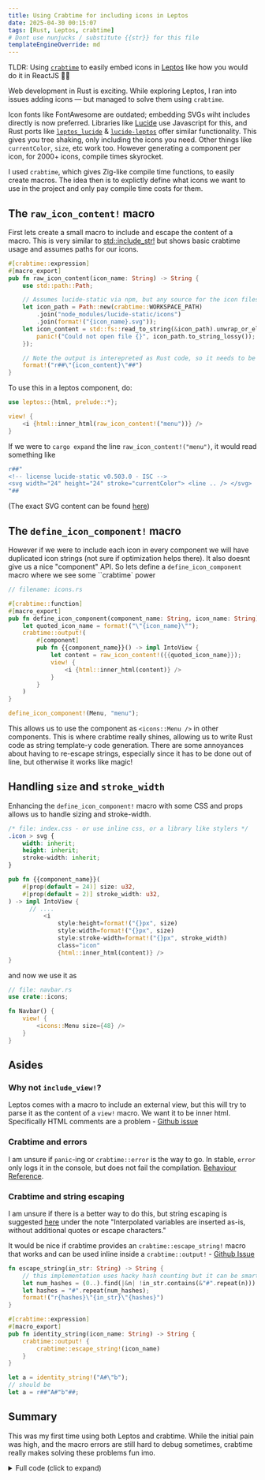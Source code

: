 ```yaml
---
title: Using Crabtime for including icons in Leptos
date: 2025-04-30 00:15:07
tags: [Rust, Leptos, crabtime]
# Dont use nunjucks / substitute {{str}} for this file
templateEngineOverride: md
---
```


TLDR: Using [`crabtime`][crabtime] to easily embed icons in [Leptos][leptos] like how you would do it in ReactJS 🦀🦀

Web development in Rust is exciting. While exploring Leptos, I ran into issues adding icons — but managed to solve them using `crabtime`.

<!-- more -->

Icon fonts like FontAwesome are outdated; embedding SVGs wiht includes directly is now preferred. Libraries like [Lucide][lucide] use Javascript for this, and Rust ports like [`leptos_lucide`][leptos_lucide] & [`lucide-leptos`][lucide-leptos] offer similar functionality. This gives you tree shaking, only including the icons you need. Other things like `currentColor`, `size`, etc work too. However generating a component per icon, for 2000+ icons, compile times skyrocket.

I used `crabtime`, which gives Zig-like compile time functions, to easily create macros. The idea then is to explictly define what icons we want to use in the project and only pay compile time costs for them.

## The `raw_icon_content!` macro

First lets create a small macro to include and escape the content of a macro. This is very similar to [std::include_str!](https://doc.rust-lang.org/std/macro.include_str.html#examples) but shows basic crabtime usage and assumes paths for our icons.

```rust
#[crabtime::expression]
#[macro_export]
pub fn raw_icon_content(icon_name: String) -> String {
    use std::path::Path;

    // Assumes lucide-static via npm, but any source for the icon files works.
    let icon_path = Path::new(crabtime::WORKSPACE_PATH)
        .join("node_modules/lucide-static/icons")
        .join(format!("{icon_name}.svg"));
    let icon_content = std::fs::read_to_string(&icon_path).unwrap_or_else(|_| {
        panic!("Could not open file {}", icon_path.to_string_lossy());
    });

    // Note the output is interepreted as Rust code, so it needs to be escaped
    format!("r##\"{icon_content}\"##")
}
```

To use this in a leptos component, do:

```rust
use leptos::{html, prelude::*};

view! {
    <i {html::inner_html(raw_icon_content!("menu"))} />
}
```

If we were to `cargo expand` the line `raw_icon_content!("menu")`, it would read something like

```rust
r##"
<!-- license lucide-static v0.503.0 - ISC -->
<svg width="24" height="24" stroke="currentColor"> <line .. /> </svg>
"##
```

(The exact SVG content can be found [here](https://github.com/lucide-icons/lucide/blob/main/icons/menu.svg?short_path=c68f00d))

## The `define_icon_component!` macro

However if we were to include each icon in every component we will have duplicated icon strings (not sure if optimization helps there). It also doesnt give us a nice "component" API. So lets define a `define_icon_component` macro where we see some ``crabtime` power

```rust
// filename: icons.rs

#[crabtime::function]
#[macro_export]
pub fn define_icon_component(component_name: String, icon_name: String) {
    let quoted_icon_name = format!("\"{icon_name}\"");
    crabtime::output!(
        #[component]
        pub fn {{component_name}}() -> impl IntoView {
            let content = raw_icon_content!({{quoted_icon_name}});
            view! {
                <i {html::inner_html(content)} />
            }
        }
    )
}

define_icon_component!(Menu, "menu");
```

This allows us to use the component as `<icons::Menu />` in other components. This is where crabtime really shines, allowing us to write Rust code as string template-y code generation. There are some annoyances about having to re-escape strings, especially since it has to be done out of line, but otherwise it works like magic!

## Handling `size` and `stroke_width`

Enhancing the `define_icon_component!` macro with some CSS and props allows us to handle sizing and stroke-width.

```css
/* file: index.css - or use inline css, or a library like stylers */
.icon > svg {
	width: inherit;
	height: inherit;
	stroke-width: inherit;
}
```

```rust
pub fn {{component_name}}(
    #[prop(default = 24)] size: u32,
    #[prop(default = 2)] stroke_width: u32,
) -> impl IntoView {
      // ....
          <i
              style:height=format!("{}px", size)
              style:width=format!("{}px", size)
              style:stroke-width=format!("{}px", stroke_width)
              class="icon"
              {html::inner_html(content)} />
}
```

and now we use it as

```rust
// file: navbar.rs
use crate::icons;

fn Navbar() {
    view! {
        <icons::Menu size={48} />
    }
}
```

## Asides

### Why not `include_view!`?

Leptos comes with a macro to include an external view, but this will try to parse it as the content of a `view!` macro. We want it to be inner html. Specifically HTML comments are a problem - [Github issue](https://github.com/leptos-rs/leptos/issues/3887)

### Crabtime and errors

I am unsure if `panic`-ing or `crabtime::error` is the way to go. In stable, `error` only logs it in the console, but does not fail the compilation. [Behaviour Reference](https://docs.rs/crabtime/latest/crabtime/#-logging--debugging).

### Crabtime and string escaping

I am unsure if there is a better way to do this, but string escaping is suggested [here](https://docs.rs/crabtime/latest/crabtime/#-output) under the note "Interpolated variables are inserted as-is, without additional quotes or escape characters."

It would be nice if crabtime provides an `crabtime::escape_string!` macro that works and can be used inline inside a `crabtime::output!` - [Github Issue](https://github.com/wdanilo/crabtime/issues/37)

```rust
fn escape_string(in_str: String) -> String {
    // this implementation uses hacky hash counting but it can be smarter if it wants
    let num_hashes = (0..).find(|&n| !in_str.contains(&"#".repeat(n))).unwrap();
    let hashes = "#".repeat(num_hashes);
    format!("r{hashes}\"{in_str}\"{hashes}")
}

#[crabtime::expression]
#[macro_export]
pub fn identity_string(icon_name: String) -> String {
    crabtime::output! {
        crabtime::escape_string!(icon_name)
    }
}

let a = identity_string!("A#\"b");
// should be
let a = r##"A#"b"##;
```

## Summary

This was my first time using both Leptos and crabtime. While the initial pain was high, and the macro errors are still hard to debug sometimes, crabtime really makes solving these problems fun imo.

<details>

<summary>Full code (click to expand)</summary>

```rust
// SPDX-FileCopyrightText: 2025 Megh Parikh (https://meghprkh.mit-license.org/)
// SPDX-License-Identifier: MIT or MIT-0

use leptos::{html, prelude::*};

#[crabtime::expression]
#[macro_export]
pub fn raw_icon_content(icon_name: String) -> String {
    use std::path::Path;

    fn escape_string(in_str: String) -> String {
        let num_hashes = (0..).find(|&n| !in_str.contains(&"#".repeat(n))).unwrap();
        let hashes = "#".repeat(num_hashes);
        format!("r{hashes}\"{in_str}\"{hashes}")
    }

    let icon_path = Path::new(crabtime::WORKSPACE_PATH)
        .join("node_modules/lucide-static/icons")
        .join(format!("{icon_name}.svg"));
    let icon_content = std::fs::read_to_string(&icon_path).unwrap_or_else(|_| {
        crabtime::error!("Could not open file {}", icon_path.to_string_lossy());
        panic!("Could not open file {}", icon_path.to_string_lossy());
    });

    escape_string(icon_content)
}

#[crabtime::function]
#[macro_export]
pub fn define_icon_component(component_name: String, icon_name: String) {
    let quoted_icon_name = format!("\"{icon_name}\"");
    crabtime::output!(
        #[component]
        pub fn {{component_name}}(
            #[prop(default = 24)] size: u32,
            #[prop(default = 2)] stroke_width: u32,
        ) -> impl IntoView {
            let content = raw_icon_content!({{quoted_icon_name}});
            view! {
                <i
                    style:height=format!("{}px", size)
                    style:width=format!("{}px", size)
                    style:stroke-width=format!("{}px", stroke_width)
                    class="icon"
                    {html::inner_html(content)} />
            }
        }
    )
}

define_icon_component!(Menu, "menu");
```

</details>

[crabtime]: https://docs.rs/crabtime/latest/crabtime/
[leptos]: https://leptos.dev/
[lucide]: https://lucide.dev/
[leptos_lucide]: https://github.com/opensourcecheemsburgers/leptos_lucide/
[lucide-leptos]: https://lucide.rustforweb.org/frameworks/leptos.html
